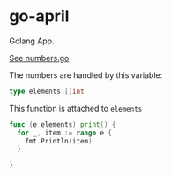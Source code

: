 # go-april
Golang App.

[See numbers.go](numbers.go)

The numbers are handled by this variable:
```go
type elements []int
```

This function is attached to ```elements```
```go
func (e elements) print() {
  for _, item := range e {
    fmt.Println(item)
  }

}
```